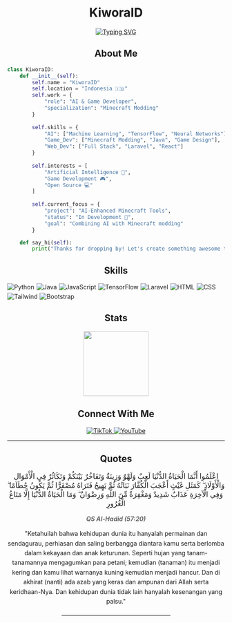 <h1 align="center">KiworaID</h1>

<p align="center">
  <a href="https://git.io/typing-svg">
    <img src="https://readme-typing-svg.herokuapp.com?font=Fira+Code&size=22&duration=3000&pause=1000&color=2F81F7&center=true&vCenter=true&width=440&lines=AI+Developer;Minecraft+Modder;Full+Stack+Engineer" alt="Typing SVG" />
  </a>
</p>

<h2 align="center">About Me</h2>

```python
class KiworaID:
    def __init__(self):
        self.name = "KiworaID"
        self.location = "Indonesia 🇮🇩"
        self.work = {
            "role": "AI & Game Developer",
            "specialization": "Minecraft Modding"
        }
        
        self.skills = {
            "AI": ["Machine Learning", "TensorFlow", "Neural Networks"],
            "Game_Dev": ["Minecraft Modding", "Java", "Game Design"],
            "Web_Dev": ["Full Stack", "Laravel", "React"]
        }
        
        self.interests = [
            "Artificial Intelligence 🤖",
            "Game Development 🎮",
            "Open Source 💻"
        ]
        
        self.current_focus = {
            "project": "AI-Enhanced Minecraft Tools",
            "status": "In Development 🚀",
            "goal": "Combining AI with Minecraft modding"
        }

    def say_hi(self):
        print("Thanks for dropping by! Let's create something awesome together! 👋")
```

<h2 align="center">Skills</h2>

<p style="display: flex; flex-wrap: wrap; gap: 5px;">
  <img alt="Python" src="https://img.shields.io/badge/Python-3776AB?style=for-the-badge&logo=python&logoColor=white" />
  <img alt="Java" src="https://img.shields.io/badge/Java-ED8B00?style=for-the-badge&logo=openjdk&logoColor=white" />
  <img alt="JavaScript" src="https://img.shields.io/badge/JavaScript-F7DF1E?style=for-the-badge&logo=javascript&logoColor=white" />
  <img alt="TensorFlow" src="https://img.shields.io/badge/TensorFlow-FF6F00?style=for-the-badge&logo=tensorflow&logoColor=white" />
  <img alt="Laravel" src="https://img.shields.io/badge/Laravel-FF2D20?style=for-the-badge&logo=laravel&logoColor=white" />
  <img alt="HTML" src="https://img.shields.io/badge/HTML-239120?style=for-the-badge&logo=html5&logoColor=white" />
  <img alt="CSS" src="https://img.shields.io/badge/CSS-239120?style=for-the-badge&logo=css3&logoColor=white" />
  <img alt="Tailwind" src="https://img.shields.io/badge/Tailwind_CSS-38B2AC?style=for-the-badge&logo=tailwind-css&logoColor=white" />
  <img alt="Bootstrap" src="https://img.shields.io/badge/Bootstrap-563D7C?style=for-the-badge&logo=bootstrap&logoColor=white" />
</p>

<h2 align="center">Stats</h2>

<p align="center">
  <picture>
    <source 
      srcset="https://github-readme-stats.vercel.app/api?username=KiworaID&show_icons=true&theme=github_dark&hide_border=true&bg_color=00000000&title_color=2F81F7&text_color=ffffff&icon_color=2F81F7"
      media="(prefers-color-scheme: dark)"
    />
    <source
      srcset="https://github-readme-stats.vercel.app/api?username=KiworaID&show_icons=true&theme=default&hide_border=true&bg_color=ffffff&title_color=0969DA&text_color=1F2328&icon_color=0969DA"
      media="(prefers-color-scheme: light), (prefers-color-scheme: no-preference)"
    />
    <img height="150em" src="https://github-readme-stats.vercel.app/api?username=KiworaID&show_icons=true" />
  </picture>
</p>

<h2 align="center">Connect With Me</h2>

<p align="center">
  <a href="https://www.tiktok.com/@kiworaid">
    <img alt="TikTok" src="https://img.shields.io/badge/TikTok-000000?style=for-the-badge&logo=tiktok&logoColor=white" />
  </a>
  <a href="https://www.youtube.com/@kiworaid">
    <img alt="YouTube" src="https://img.shields.io/badge/YouTube-FF0000?style=for-the-badge&logo=youtube&logoColor=white" />
  </a>
</p>

---
<div align="center">
  <h2 align="center">Quotes</h2>
  <p align="center" style="font-family: 'Traditional Arabic', serif; font-size: 1.2em;">
    اعْلَمُوا أَنَّمَا الْحَيَاةُ الدُّنْيَا لَعِبٌ وَلَهْوٌ وَزِينَةٌ وَتَفَاخُرٌ بَيْنَكُمْ وَتَكَاثُرٌ فِي الْأَمْوَالِ وَالْأَوْلَادِ ۖ كَمَثَلِ غَيْثٍ أَعْجَبَ الْكُفَّارَ نَبَاتُهُ ثُمَّ يَهِيجُ فَتَرَاهُ مُصْفَرًّا ثُمَّ يَكُونُ حُطَامًا ۖ وَفِي الْآخِرَةِ عَذَابٌ شَدِيدٌ وَمَغْفِرَةٌ مِّنَ اللَّهِ وَرِضْوَانٌ ۖ وَمَا الْحَيَاةُ الدُّنْيَا إِلَّا مَتَاعُ الْغُرُورِ
  </p>
  <p align="center" style="font-style: italic; color: #666; margin-top: 10px;">
    <b>QS Al-Hadid (57:20)</b>
  </p>
  <p align="center" style="max-width: 600px; margin: 15px auto; line-height: 1.6;">
    "Ketahuilah bahwa kehidupan dunia itu hanyalah permainan dan sendagurau, perhiasan dan saling berbangga diantara kamu serta berlomba dalam kekayaan dan anak keturunan. Seperti hujan yang tanam-tanamannya mengagumkan para petani; kemudian (tanaman) itu menjadi kering dan kamu lihat warnanya kuning kemudian menjadi hancur. Dan di akhirat (nanti) ada azab yang keras dan ampunan dari Allah serta keridhaan-Nya. Dan kehidupan dunia tidak lain hanyalah kesenangan yang palsu."
  </p>
  <hr style="width: 50%; margin: 20px auto; border: 0; border-top: 1px solid #eee;">
</div>
